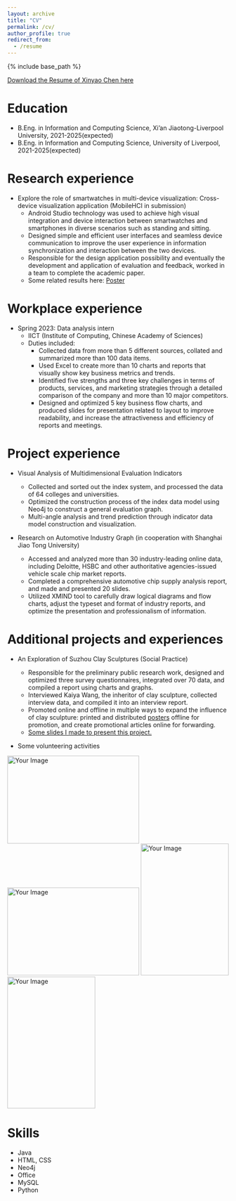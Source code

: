 ```yaml
---
layout: archive
title: "CV"
permalink: /cv/
author_profile: true
redirect_from:
  - /resume
---
```


{% include base_path %}

[Download the Resume of Xinyao Chen here](../files/Xinyao_Chen_CV.pdf)

Education
======
* B.Eng. in Information and Computing Science, Xi’an Jiaotong-Liverpool University, 2021-2025(expected)
* B.Eng. in Information and Computing Science, University of Liverpool, 2021-2025(expected)

Research experience
======
* Explore the role of smartwatches in multi-device visualization: Cross-device visualization application (MobileHCI in submission)
  * Android Studio technology was used to achieve high visual integration and device interaction between smartwatches and smartphones in diverse scenarios such as standing and sitting.
  * Designed simple and efficient user interfaces and seamless device communication to improve the user experience in information synchronization and interaction between the two devices.
  * Responsible for the design application possibility and eventually the development and application of evaluation and feedback, worked in a team to complete the academic paper.
  * Some related results here: [Poster](../images/SURF-2023-0023-Poster.png)

Workplace experience
======
* Spring 2023: Data analysis intern
  * IICT (Institute of Computing, Chinese Academy of Sciences)
  * Duties included:
    * Collected data from more than 5 different sources, collated and summarized more than 100 data items.
    * Used Excel to create more than 10 charts and reports that visually show key business metrics and trends.
    * Identified five strengths and three key challenges in terms of products, services, and marketing strategies through a detailed comparison of the company and more than 10 major competitors.
    * Designed and optimized 5 key business flow charts, and produced slides for presentation related to layout to improve readability, and increase the attractiveness and efficiency of reports and meetings.

Project experience
======
* Visual Analysis of Multidimensional Evaluation Indicators
  * Collected and sorted out the index system, and processed the data of 64 colleges and universities.
  * Optimized the construction process of the index data model using Neo4j to construct a general evaluation graph.
  * Multi-angle analysis and trend prediction through indicator data model construction and visualization.

* Research on Automotive Industry Graph (in cooperation with Shanghai Jiao Tong University) 
  * Accessed and analyzed more than 30 industry-leading online data, including Deloitte, HSBC and other authoritative agencies-issued vehicle scale chip market reports.
  * Completed a comprehensive automotive chip supply analysis report, and made and presented 20 slides.
  * Utilized XMIND tool to carefully draw logical diagrams and flow charts, adjust the typeset and format of industry reports, and optimize the presentation and professionalism of information.

Additional projects and experiences
======
* An Exploration of Suzhou Clay Sculptures (Social Practice)
  * Responsible for the preliminary public research work, designed and optimized three survey questionnaires, integrated over 70 data, and compiled a report using charts and graphs.
  * Interviewed Kaiya Wang, the inheritor of clay sculpture, collected interview data, and compiled it into an interview report.
  * Promoted online and offline in multiple ways to expand the influence of clay sculpture: printed and distributed [posters](../images/clay.png) offline for promotion, and create promotional articles online for forwarding.
  * [Some slides I made to present this project.](../files/clay.pdf)

* Some volunteering activities

<img src="../images/1.png" alt="Your Image" width="300" height="200">
<img src="../images/2.png" alt="Your Image" width="300" height="200">
<img src="../images/3.png" alt="Your Image" width="200" height="300">
<img src="../images/4.png" alt="Your Image" width="200" height="300">

Skills
======
* Java
* HTML, CSS
* Neo4j
* Office 
* MySQL
* Python
